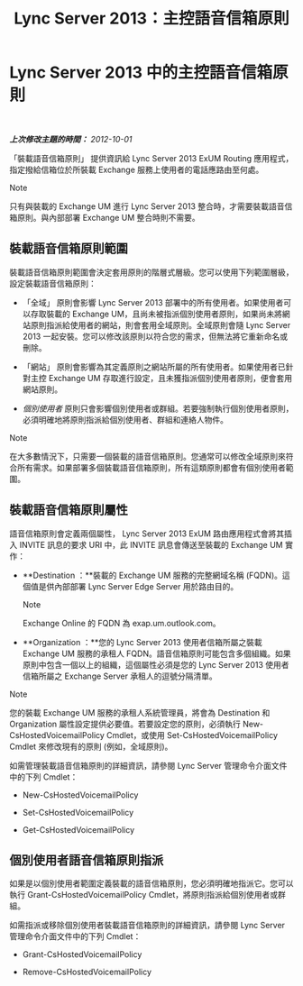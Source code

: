﻿---
title: Lync Server 2013：主控語音信箱原則
TOCTitle: 主控語音信箱原則
ms:assetid: d62a35ed-cbe2-4f06-86b4-e192c18435c1
ms:mtpsurl: https://technet.microsoft.com/zh-tw/library/Gg398932(v=OCS.15)
ms:contentKeyID: 49292425
ms.date: 08/10/2015
mtps_version: v=OCS.15
ms.translationtype: HT
---

# Lync Server 2013 中的主控語音信箱原則

 

_**上次修改主題的時間：** 2012-10-01_

「裝載語音信箱原則」 提供資訊給 Lync Server 2013 ExUM Routing 應用程式，指定撥給信箱位於所裝載 Exchange 服務上使用者的電話應路由至何處。

> [!NOTE]  
> 只有與裝載的 Exchange UM 進行 Lync Server 2013 整合時，才需要裝載語音信箱原則。與內部部署 Exchange UM 整合時則不需要。



## 裝載語音信箱原則範圍

裝載語音信箱原則範圍會決定套用原則的階層式層級。您可以使用下列範圍層級，設定裝載語音信箱原則：

  - 「全域」 原則會影響 Lync Server 2013 部署中的所有使用者。如果使用者可以存取裝載的 Exchange UM，且尚未被指派個別使用者原則，如果尚未將網站原則指派給使用者的網站，則會套用全域原則。全域原則會隨 Lync Server 2013 一起安裝。您可以修改該原則以符合您的需求，但無法將它重新命名或刪除。

  - 「網站」 原則會影響為其定義原則之網站所屬的所有使用者。如果使用者已針對主控 Exchange UM 存取進行設定，且未獲指派個別使用者原則，便會套用網站原則。

  - *個別使用者* 原則只會影響個別使用者或群組。若要強制執行個別使用者原則，必須明確地將原則指派給個別使用者、群組和連絡人物件。

> [!NOTE]  
> 在大多數情況下，只需要一個裝載的語音信箱原則。您通常可以修改全域原則來符合所有需求。如果部署多個裝載語音信箱原則，所有這類原則都會有個別使用者範圍。



## 裝載語音信箱原則屬性

語音信箱原則會定義兩個屬性， Lync Server 2013 ExUM 路由應用程式會將其插入 INVITE 訊息的要求 URI 中，此 INVITE 訊息會傳送至裝載的 Exchange UM 實作：

  - **Destination ：**裝載的 Exchange UM 服務的完整網域名稱 (FQDN)。這個值是供內部部署 Lync Server Edge Server 用於路由目的。
    
    > [!NOTE]  
    > Exchange Online 的 FQDN 為 exap.um.outlook.com。
    


  - **Organization ：**您的 Lync Server 2013 使用者信箱所屬之裝載 Exchange UM 服務的承租人 FQDN。語音信箱原則可能包含多個組織。如果原則中包含一個以上的組織，這個屬性必須是您的 Lync Server 2013 使用者信箱所屬之 Exchange Server 承租人的逗號分隔清單。

> [!NOTE]  
> 您的裝載 Exchange UM 服務的承租人系統管理員，將會為 Destination 和 Organization 屬性設定提供必要值。若要設定您的原則，必須執行 New-CsHostedVoicemailPolicy Cmdlet，或使用 Set-CsHostedVoicemailPolicy Cmdlet 來修改現有的原則 (例如，全域原則)。



如需管理裝載語音信箱原則的詳細資訊，請參閱 Lync Server 管理命令介面文件中的下列 Cmdlet：

  - New-CsHostedVoicemailPolicy

  - Set-CsHostedVoicemailPolicy

  - Get-CsHostedVoicemailPolicy

## 個別使用者語音信箱原則指派

如果是以個別使用者範圍定義裝載的語音信箱原則，您必須明確地指派它。您可以執行 Grant-CsHostedVoicemailPolicy Cmdlet，將原則指派給個別使用者或群組。

如需指派或移除個別使用者裝載語音信箱原則的詳細資訊，請參閱 Lync Server 管理命令介面文件中的下列 Cmdlet：

  - Grant-CsHostedVoicemailPolicy

  - Remove-CsHostedVoicemailPolicy

